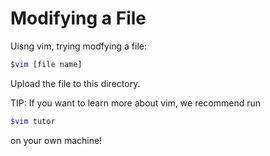 # Modifying a File
Uisng vim, trying modfying a file:
```bash
$vim [file name]
```

Upload the file to this directory. 

TIP: If you want to learn more about vim, we recommend run
```bash
$vim tutor
```
on your own machine!